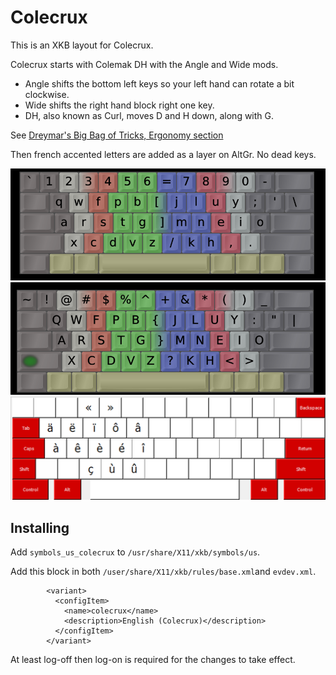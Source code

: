 # Colecrux

This is an XKB layout for Colecrux. 

Colecrux starts with Colemak DH with the Angle and Wide mods.
- Angle shifts the bottom left keys so your left hand can rotate a bit clockwise.
- Wide shifts the right hand block right one key.
- DH, also known as Curl, moves D and H down, along with G.

See [Dreymar's Big Bag of Tricks, Ergonomy section](https://dreymar.colemak.org/ergo-mods.html)


Then french accented letters are added as a layer on AltGr.  No dead keys.

![Colemak DH Angle Wide](Colemak%20DH%20Angle%20Wide%20Layout.png)
![Colemak DH Angle Wide Shift layer](Colemak%20DH%20Angle%20Wide%20Shift%20Layout.png)
![Colemak DH Angle Wide AltGr layer](Colecrux%20AltGr%20layer.png)


## Installing

Add `symbols_us_colecrux` to `/usr/share/X11/xkb/symbols/us`.

Add this block in both `/user/share/X11/xkb/rules/base.xml`and `evdev.xml`.

```
        <variant>
          <configItem>
            <name>colecrux</name>
            <description>English (Colecrux)</description>
          </configItem>
        </variant>
```

At least log-off then log-on is required for the changes to take effect.

